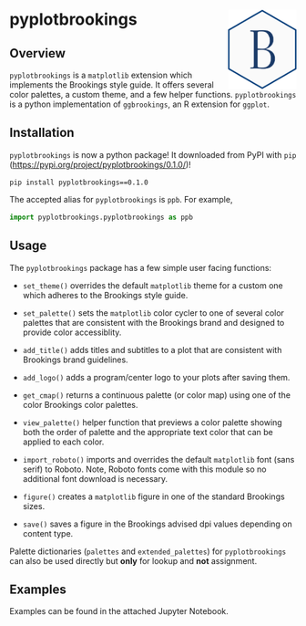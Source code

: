 # pyplotbrookings <img src="figures/logo.png" align="right" width="120"/>

## Overview

`pyplotbrookings` is a `matplotlib` extension which implements the Brookings
style guide. It offers several color palettes, a custom theme, and a few
helper functions. `pyplotbrookings` is a python implementation of `ggbrookings`, 
an R extension for `ggplot`.

## Installation

`pyplotbrookings` is now a python package! It downloaded from PyPI with `pip` (https://pypi.org/project/pyplotbrookings/0.1.0/)!
```
pip install pyplotbrookings==0.1.0
```

The accepted alias for `pyplotbrookings` is `ppb`. For example,
```python
import pyplotbrookings.pyplotbrookings as ppb
```


## Usage

The `pyplotbrookings` package has a few simple user facing functions:

-   `set_theme()` overrides the default `matplotlib` theme for a
    custom one which adheres to the Brookings style guide.

-   `set_palette()` sets the `matplotlib` color cycler to one of
    several color palettes that are consistent with the Brookings brand
    and designed to provide color accessiblity.

-   `add_title()` adds titles and subtitles to a plot that are consistent 
    with Brookings brand guidelines. 

-   `add_logo()` adds a program/center logo to your plots after saving
    them. 

-   `get_cmap()` returns a continuous palette (or color map) using one of
    the color Brookings color palettes.

-   `view_palette()` helper function that previews a color palette showing 
    both the order of palette and the appropriate text color that can be applied
    to each color.

-   `import_roboto()` imports and overrides the default `matplotlib` font (sans serif)
    to Roboto. Note, Roboto fonts come with this module so no additional font
    download is necessary. 

-   `figure()` creates a `matplotlib` figure in one of the standard Brookings sizes.

-   `save()` saves a figure in the Brookings advised dpi values depending on content type.


Palette dictionaries (`palettes` and `extended_palettes`) for `pyplotbrookings` can also be 
used directly but **only** for lookup and **not** assignment.

## Examples

Examples can be found in the attached Jupyter Notebook.

